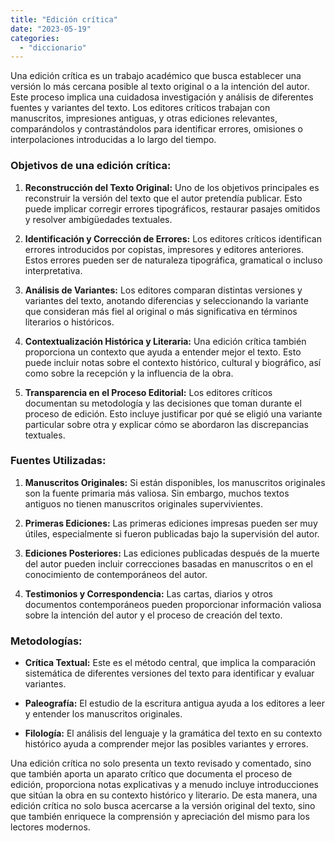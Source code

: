 ```yaml
---
title: "Edición crítica"
date: "2023-05-19"
categories: 
  - "diccionario"
---
```


Una edición crítica es un trabajo académico que busca establecer una versión lo más cercana posible al texto original o a la intención del autor. Este proceso implica una cuidadosa investigación y análisis de diferentes fuentes y variantes del texto. Los editores críticos trabajan con manuscritos, impresiones antiguas, y otras ediciones relevantes, comparándolos y contrastándolos para identificar errores, omisiones o interpolaciones introducidas a lo largo del tiempo.

### Objetivos de una edición crítica:

1. **Reconstrucción del Texto Original:** Uno de los objetivos principales es reconstruir la versión del texto que el autor pretendía publicar. Esto puede implicar corregir errores tipográficos, restaurar pasajes omitidos y resolver ambigüedades textuales.

3. **Identificación y Corrección de Errores:** Los editores críticos identifican errores introducidos por copistas, impresores y editores anteriores. Estos errores pueden ser de naturaleza tipográfica, gramatical o incluso interpretativa.

5. **Análisis de Variantes:** Los editores comparan distintas versiones y variantes del texto, anotando diferencias y seleccionando la variante que consideran más fiel al original o más significativa en términos literarios o históricos.

7. **Contextualización Histórica y Literaria:** Una edición crítica también proporciona un contexto que ayuda a entender mejor el texto. Esto puede incluir notas sobre el contexto histórico, cultural y biográfico, así como sobre la recepción y la influencia de la obra.

9. **Transparencia en el Proceso Editorial:** Los editores críticos documentan su metodología y las decisiones que toman durante el proceso de edición. Esto incluye justificar por qué se eligió una variante particular sobre otra y explicar cómo se abordaron las discrepancias textuales.

### Fuentes Utilizadas:

1. **Manuscritos Originales:** Si están disponibles, los manuscritos originales son la fuente primaria más valiosa. Sin embargo, muchos textos antiguos no tienen manuscritos originales supervivientes.

3. **Primeras Ediciones:** Las primeras ediciones impresas pueden ser muy útiles, especialmente si fueron publicadas bajo la supervisión del autor.

5. **Ediciones Posteriores:** Las ediciones publicadas después de la muerte del autor pueden incluir correcciones basadas en manuscritos o en el conocimiento de contemporáneos del autor.

7. **Testimonios y Correspondencia:** Las cartas, diarios y otros documentos contemporáneos pueden proporcionar información valiosa sobre la intención del autor y el proceso de creación del texto.

### Metodologías:

- **Crítica Textual:** Este es el método central, que implica la comparación sistemática de diferentes versiones del texto para identificar y evaluar variantes.

- **Paleografía:** El estudio de la escritura antigua ayuda a los editores a leer y entender los manuscritos originales.

- **Filología:** El análisis del lenguaje y la gramática del texto en su contexto histórico ayuda a comprender mejor las posibles variantes y errores.

Una edición crítica no solo presenta un texto revisado y comentado, sino que también aporta un aparato crítico que documenta el proceso de edición, proporciona notas explicativas y a menudo incluye introducciones que sitúan la obra en su contexto histórico y literario. De esta manera, una edición crítica no solo busca acercarse a la versión original del texto, sino que también enriquece la comprensión y apreciación del mismo para los lectores modernos.
